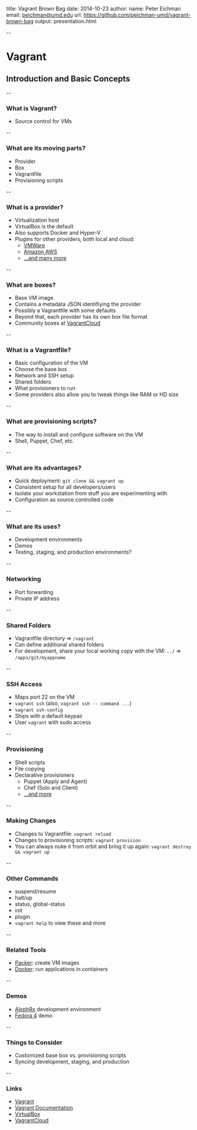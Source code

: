 title: Vagrant Brown Bag
date: 2014-10-23
author:
    name: Peter Eichman
    email: peichman@umd.edu
    url: https://github.com/peichman-umd/vagrant-brown-bag
output: presentation.html

--

# Vagrant

## Introduction and Basic Concepts

--

### What is Vagrant?

- Source control for VMs

<!--

Or, as the creator of Vagrant puts it more broadly, source control for
(development) environments

/-->

--

### What are its moving parts?

- Provider
- Box
- Vagrantfile
- Provisioning scripts

--

### What is a provider?

- Virtualization host
- VirtualBox is the default
- Also supports Docker and Hyper-V
- Plugins for other providers, both local and cloud:
    - [VMWare](http://www.vagrantup.com/vmware)
    - [Amazon AWS](https://github.com/mitchellh/vagrant-aws)
    - [...and many more](https://github.com/mitchellh/vagrant/wiki/Available-Vagrant-Plugins#providers)

--

### What are boxes?

- Base VM image
- Contains a metadata JSON identifiying the provider
- Possibly a Vagrantfile with some defaults
- Beyond that, each provider has its own box file format
- Community boxes at [VagrantCloud](https://vagrantcloud.com/)

<!--

For providers like VirtualBox or VMWare, the box contains an exported virtual
machine (OVF or VMX file, plus the VMDK files for the virtual disks.

For cloud providers like Amazon AWS or Rackspace, the box is usually just has a
basic Vagrantfile that sets up some defaults.

You can create a box from a running Vagrant environment by using vagrant
package.

More detailed management of the creation of boxes is outside of Vagrant's scope;
use a tool like Packer instead to script the creation of boxes

/-->

--

### What is a Vagrantfile?

- Basic configuration of the VM
- Choose the base box
- Network and SSH setup
- Shared folders
- What provisioners to run
- Some providers also allow you to tweak things like RAM or HD size

<!--

Vagrantfile inheritence: box -> project

/-->

--

### What are provisioning scripts?

- The way to install and configure software on the VM
- Shell, Puppet, Chef, etc.

--

### What are its advantages?

- Quick deployment: `git clone && vagrant up`
- Consistent setup for all developers/users
- Isolate your workstation from stuff you are experimenting with
- Configuration as source controlled code

--

### What are its uses?

- Development environments
- Demos
- Testing, staging, and production environments?

<!--

It may be possible or beneficial to share provisioning information between
development, staging, and production environments, especially if using something
like Puppet.

/-->

--

### Networking

- Port forwarding
- Private IP address

<!--

By default, Vagrant will find an open port to forward to 22 on the guest for SSH
connections.

For development environments, I tend to use a private IP address, usually
something of the form 192.168.xxx.10, where xxx veries by project. Then I add a
mapping to that address in my workstation's /etc/hosts file

Bridged network to place it on a public network.

/-->

--

### Shared Folders

- Vagrantfile directory ⇒ `/vagrant`
- Can define additional shared folders
- For development, share your local working copy with the VM: `../` ⇒
  `/apps/git/myappname`

<!--

Local providers use the VM's shared folder mechanism to mount the shared
folders. Non-local providers usually use rsync or a similar method on vagrant up
or reload, so the sharing isn't quite as "live" as local.

/-->

--

### SSH Access

- Maps port 22 on the VM
- `vagrant ssh` (also, `vagrant ssh -- command ...`)
- `vagrant ssh-config`
- Ships with a default keypair
- User `vagrant` with sudo access

--

### Provisioning

- Shell scripts
- File copying
- Declarative provisioners
    - Puppet (Apply and Agent)
    - Chef (Solo and Client)
    - [...and more](http://docs.vagrantup.com/v2/provisioning/index.html)

--

### Making Changes

- Changes to Vagrantfile: `vagrant reload`
- Changes to provisioning scripts: `vagrant provision`
- You can always nuke it from orbit and bring it up again: `vagrant destroy &&
  vagrant up`

<!--

Reloading allows you to change network settings, VM allocation of memory, etc.

Reprovisioning: ideally, your provisioning scripts should be idempotent; this is
most likely the case by default if you are using something like Puppet, but with
a shell script it takes some effort on your part.

/-->

--

### Other Commands

- suspend/resume
- halt/up
- status, global-status
- init
- plugin
- `vagrant help` to view these and more

--

### Related Tools

- [Packer](http://packer.io/): create VM images
- [Docker](http://docker.io/): run applications in containers

<!--

Packer can create images for various virtualization providers. Out of the box,
it supports creating Vagrant boxes.

Docker is about running applications in containers within an existing VM
environment.

/-->

--

### Demos

- [AlephRx](https://github.com/umd-lib/alephrx) development environment
- [Fedora 4](https://github.com/dgcliff/fedora4vagrant) demo

--

### Things to Consider

- Customized base box vs. provisioning scripts
- Syncing development, staging, and production

<!--

Even if we don't use Vagrant to control staging and production environments, it
may be possible to share provisioning scripts.

/-->

--

### Links

- [Vagrant](http://vagrantup.com/)
- [Vagrant Documentation](http://docs.vagrantup.com/v2/)
- [VirtualBox](https://www.virtualbox.org/)
- [VagrantCloud](https://vagrantcloud.com/)

<!-- vim:filetype=markdown
/-->

